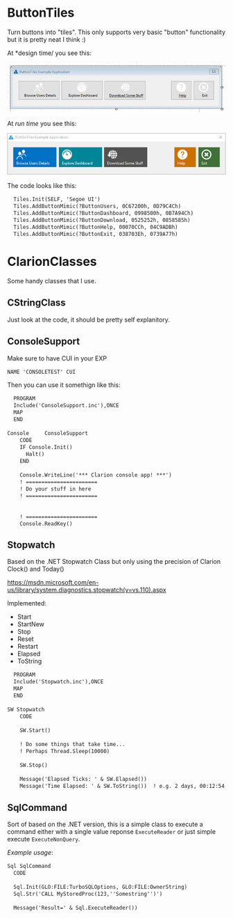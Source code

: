 # ButtonTiles
Turn buttons into "tiles". This only supports very basic "button" functionality but it is pretty neat I think :)

At *design time/ you see this:

![ButtonTiles DesignTime](/_docs/ButtonTiles_DesignTime.png?raw=true)

At *run time* you see this:

![ButtonTiles RunTime](/_docs/ButtonTiles_RunTime.png?raw=true)

The code looks like this:

```
  Tiles.Init(SELF, 'Segoe UI')
  Tiles.AddButtonMimic(?ButtonUsers, 0C67200h, 0D79C4Ch)
  Tiles.AddButtonMimic(?ButtonDashboard, 0998500h, 0B7A94Ch)
  Tiles.AddButtonMimic(?ButtonDownload, 0525252h, 0858585h)
  Tiles.AddButtonMimic(?ButtonHelp, 00070CCh, 04C9ADBh)
  Tiles.AddButtonMimic(?ButtonExit, 038703Eh, 0739A77h)
```

# ClarionClasses
Some handy classes that I use.

## CStringClass

Just look at the code, it should be pretty self explanitory.

## ConsoleSupport

Make sure to have CUI in your EXP
```
NAME 'CONSOLETEST' CUI
```

Then you can use it somethign like this:

```
  PROGRAM
  Include('ConsoleSupport.inc'),ONCE
  MAP
  END

Console     ConsoleSupport
    CODE
    IF Console.Init() 
      Halt()
    END

    Console.WriteLine('*** Clarion console app! ***')
    ! =======================
    ! Do your stuff in here
    ! =======================
    
    
    ! =======================
    Console.ReadKey()
```

## Stopwatch

Based on the .NET Stopwatch Class but only using the precision of Clarion Clock() and Today()

https://msdn.microsoft.com/en-us/library/system.diagnostics.stopwatch(v=vs.110).aspx

Implemented:

* Start
* StartNew
* Stop
* Reset
* Restart
* Elapsed
* ToString

```
  PROGRAM
  Include('Stopwatch.inc'),ONCE
  MAP
  END

SW Stopwatch
    CODE

    SW.Start()

    ! Do some things that take time...
    ! Perhaps Thread.Sleep(10000)

    SW.Stop()

    Message('Elapsed Ticks: ' & SW.Elapsed())
    Message('Time Elapsed: ' & SW.ToString())  ! e.g. 2 days, 00:12:54
```

## SqlCommand

Sort of based on the .NET version, this is a simple class to execute a command either with a single value reponse `ExecuteReader` or just simple execute `ExecuteNonQuery`.

*Example usage*:

```
Sql SqlCommand
  CODE

  Sql.Init(GLO:FILE:TurboSQLOptions, GLO:FILE:OwnerString)
  Sql.Str('CALL MyStoredProc(123,''Somestring'')')

  Message('Result=' & Sql.ExecuteReader())
```
